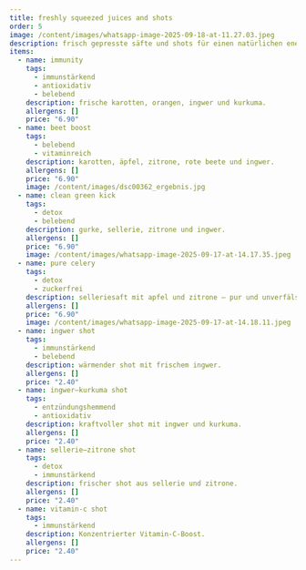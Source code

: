 ```yaml
---
title: freshly squeezed juices and shots
order: 5
image: /content/images/whatsapp-image-2025-09-18-at-11.27.03.jpeg
description: frisch gepresste säfte und shots für einen natürlichen energieschub.
items:
  - name: immunity
    tags:
      - immunstärkend
      - antioxidativ
      - belebend
    description: frische karotten, orangen, ingwer und kurkuma.
    allergens: []
    price: "6.90"
  - name: beet boost
    tags:
      - belebend
      - vitaminreich
    description: karotten, äpfel, zitrone, rote beete und ingwer.
    allergens: []
    price: "6.90"
    image: /content/images/dsc00362_ergebnis.jpg
  - name: clean green kick
    tags:
      - detox
      - belebend
    description: gurke, sellerie, zitrone und ingwer.
    allergens: []
    price: "6.90"
    image: /content/images/whatsapp-image-2025-09-17-at-14.17.35.jpeg
  - name: pure celery
    tags:
      - detox
      - zuckerfrei
    description: selleriesaft mit apfel und zitrone – pur und unverfälscht.
    allergens: []
    price: "6.90"
    image: /content/images/whatsapp-image-2025-09-17-at-14.18.11.jpeg
  - name: ingwer shot
    tags:
      - immunstärkend
      - belebend
    description: wärmender shot mit frischem ingwer.
    allergens: []
    price: "2.40"
  - name: ingwer–kurkuma shot
    tags:
      - entzündungshemmend
      - antioxidativ
    description: kraftvoller shot mit ingwer und kurkuma.
    allergens: []
    price: "2.40"
  - name: sellerie–zitrone shot
    tags:
      - detox
      - immunstärkend
    description: frischer shot aus sellerie und zitrone.
    allergens: []
    price: "2.40"
  - name: vitamin-c shot
    tags:
      - immunstärkend
    description: Konzentrierter Vitamin-C-Boost.
    allergens: []
    price: "2.40"
---
```


